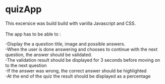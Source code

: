 # quizApp 

This excersice was build build with vanilla Javascript and CSS.
<br>
<br>
The app has to be able to :

-Display the a question title, image and possible answers.<br>
-When the user is done answering and chooses to continue with the next question, the answer should be validated.<br>
-The validation result should be displayed for 3 seconds before moving on to the next question<br>
-If the answer was wrong, the correct answer should be highlighted<br>
-At the end of the quiz the result should be displayed as a percentage 
